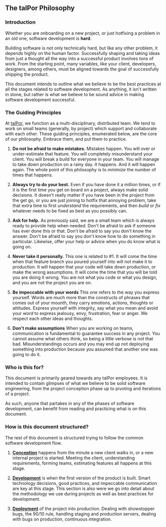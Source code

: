 ## The talPor Philosophy

### Introduction

Whether you are onboarding on a new project, or just hotfixing a
problem in an old one, software development is **hard**.

Building software is not only technically hard, but like any other
problem, it depends highly on the human factor. Successfully shaping and
taking ideas from just a thought all the way into a successful product
involves tons of work. From the starting point, many variables, like
your client, developers, designers, among others, must be aligned
towards the goal of successfully shipping the product.

This document intends to outline what we believe to be the best
practices at all the stages related to software development. As
anything, it isn't written in stone, but rather is what we believe to
be sound advice in making software development successful.

### The Guiding Principles

At [talPor](https://talpor.com), we function as a multi-disciplinary, distributed team.
We tend to work on small teams (generally, by project) which support and
collaborate with each other. These guiding principles, enumerated below, are the core of our philosophy. Embrace them, and
put them to practice.

1. **Do not be afraid to make mistakes.** Mistakes happen. You will
   over or under-estimate that feature. You will completely
   misunderstand your client. You will break a build for everyone in
   your team. You will manage to take down production on a rainy
   day. *It* happens. And it will happen again. The whole point of
   this philosophy is to *minimize* the number of times that happens.

2. **Always try to do your best.** Even if you have done it a million
   times, or if it is the first time you get on board on a project,
   always make solid decisions. It doesn't really matter if you have been
   in the project from the get go, or you are just joining to hotfix
   that annoying problem, take that extra time to first *understand*
   the requirements, and then *build* or *fix* whatever needs to be
   fixed as best as you possibly can.

3. **Ask for help.** As previously said, we are a small team which is
   always ready to provide help when needed. Don't be afraid to ask if
   someone has ever done this or that. Don't be afraid to say you
   don't know the answer. Don't be afraid to say you don't know how to
   do something in particular. Likewise, offer your help or advice
   when you do know what is going on.

4. **Never take it personally.** This one is related to #1. It will
   come the time when that feature branch you poured yourself into
   will not make it to production. It will happen that your code will
   take down production, or make the wrong assumptions. It will come
   the time that you will be told you are doing it wrong. You are not
   what you code or what you design, and you are not the project you
   are on.

5. **Be impeccable with your words** This one refers to the way you
   express yourself. Words are much more than the constructs of phrases that
   comes out of your mounth, they carry emotions, actions, thoughts or attitudes.
   Express yourself with integrity, say what you mean and avoid your *word* to express
   jealousy, envy, frustration, fear or anger. We respect each other ideas and thoughts.
   
6. **Don't make assumptions** When you are working on teams, communication is 
   fundamental to guarantee success in any project. You cannot assume what
   others think, so being a little verbose is not that bad. Misunderstandings
   occurs and you may end up not deploying something into production 
   because you assumed that another one was going to do it. 

### Who is this for?

This document is primarily geared towards any talPor employees. It is
intended to contain glimpses of what we believe to be solid software
engineering, from the project conception phase up to pivoting and
iterations of a project.

As such, anyone that partakes in any of the phases of software
development, can benefit from reading and practicing what is on this
document.

### How is this document structured?

The rest of this document is structured trying to follow the common
software development flow.

1. [**Conception**](conception/index.md) happens from the minute a new client
   walks in, or a new internal project is started. Meeting the client, understanding
   requirements, forming teams, estimating features all happens at
   this stage.

2. [**Development**](development/index.md) is when the first version of the product
   is built. Smart technology decisions, good practices, and impeccable communication
   are key at this stage. This section is also were we go into detail about
   the methodology we use during projects as well as best practices for development.

3. [**Deployment**](deployment/index.md) of the project into production. Dealing with
   showstopper bugs, the 90/10 rule, handling staging and production
   servers, dealing with bugs on production, continuous integration.
